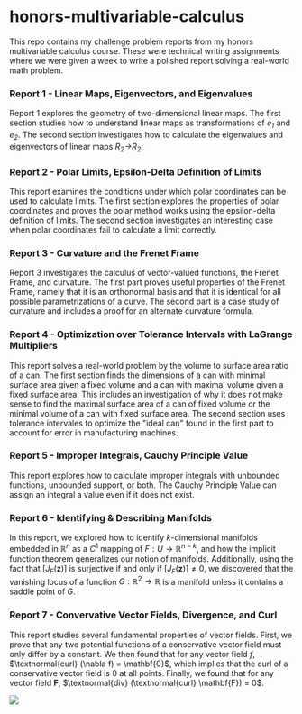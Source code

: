 # honors-multivariable-calculus

This repo contains my challenge problem reports from my honors multivariable calculus course. These were technical writing assignments where we were given a week to write a polished report solving a real-world math problem.

### Report 1 - Linear Maps, Eigenvectors, and Eigenvalues

Report 1 explores the geometry of two-dimensional linear maps. The first section studies how to understand linear maps as transformations of _e<sub>1</sub>_ and _e<sub>2</sub>_. The second section investigates how to calculate the eigenvalues and eigenvectors of linear maps _R<sub>2</sub>→R<sub>2</sub>_.

### Report 2 - Polar Limits, Epsilon-Delta Definition of Limits

This report examines the conditions under which polar coordinates can be used to calculate limits. The first section explores the properties of polar coordinates and proves the polar method works using the epsilon-delta definition of limits. The second section investigates an interesting case when polar coordinates fail to calculate a limit correctly.

### Report 3 - Curvature and the Frenet Frame

Report 3 investigates the calculus of vector-valued functions, the Frenet Frame, and curvature. The first part proves useful properties of the Frenet Frame, namely that it is an orthonormal basis and that it is identical for all possible parametrizations of a curve. The second part is a case study of curvature and includes a proof for an alternate curvature formula.

### Report 4 - Optimization over Tolerance Intervals with LaGrange Multipliers

This report solves a real-world problem by the volume to surface area ratio of a can. The first section finds the dimensions of a can with minimal surface area given a fixed volume and a can with maximal volume given a fixed surface area. This includes an investigation of why it does not make sense to find the maximal surface area of a can of fixed volume or the minimal volume of a can with fixed surface area. The second section uses tolerance intervales to optimize the "ideal can" found in the first part to account for error in manufacturing machines.

### Report 5 - Improper Integrals, Cauchy Principle Value

This report explores how to calculate improper integrals with unbounded functions, unbounded support, or both. The Cauchy Principle Value can assign an integral a value even if it does not exist.

### Report 6 - Identifying & Describing Manifolds
In this report, we explored how to identify $k$-dimensional manifolds embedded in $\mathbb{R}^n$ as a $C^1$ mapping of $F:U\to\mathbb{R}^{n-k}$, and how the implicit function theorem generalizes our notion of manifolds. Additionally, using the fact that $[J_F(\textbf{z})]$ is surjective if and only if $[J_F(\textbf{z})] \neq 0$, we discovered that the vanishing locus of a function $G: \mathbb{R}^2 \to \mathbb{R}$ is a manifold unless it contains a saddle point of $G$.

### Report 7 - Convervative Vector Fields, Divergence, and Curl

This report studies several fundamental properties of vector fields. First, we prove that any two potential functions of a conservative vector field must only differ by a constant. We then found that for any vector field $f$, $\textnormal{curl} (\nabla f) = \mathbf{0}$, which implies that the curl of a conservative vector field is $0$ at all points. Finally, we found that for any vector field $\mathbf{F}$, $\textnormal{div} (\textnormal{curl} \mathbf{F}) = 0$.

![](https://view-counter.onrender.com/gh-MATH32ABH)
